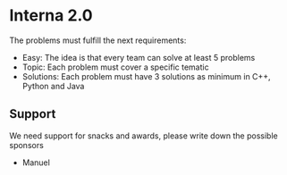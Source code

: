 # Interna 2.0

The problems must fulfill the next requirements:

- Easy: The idea is that every team can solve at least 5 problems
- Topic: Each problem must cover a specific tematic
- Solutions: Each problem must have 3 solutions as minimum in C++, Python and Java

## Support
We need support for snacks and awards, please write down the possible sponsors

- Manuel
